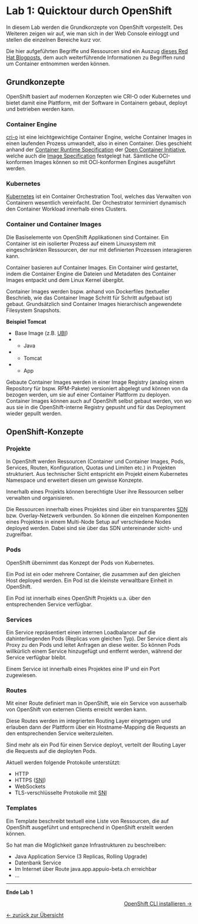 # Lab 1: Quicktour durch OpenShift

In diesem Lab werden die Grundkonzepte von OpenShift vorgestellt. Des Weiteren zeigen wir auf, wie man sich in der Web Console einloggt und stellen die einzelnen Bereiche kurz vor.

Die hier aufgeführten Begriffe und Ressourcen sind ein Auszug [dieses Red Hat Blogposts](https://developers.redhat.com/blog/2018/02/22/container-terminology-practical-introduction/), dem auch weiterführende Informationen zu Begriffen rund um Container entnommen werden können.


## Grundkonzepte

OpenShift basiert auf modernen Konzepten wie CRI-O oder Kubernetes und bietet damit eine Plattform, mit der Software in Containern gebaut, deployt und betrieben werden kann.


### Container Engine

[cri-o](https://cri-o.io/) ist eine leichtgewichtige Container Engine, welche Container Images in einen laufenden Prozess umwandelt, also in einen Container. Dies geschieht anhand der [Container Runtime Specification](https://github.com/opencontainers/runtime-spec) der [Open Container Initiative](https://www.opencontainers.org/), welche auch die [Image Specification](https://github.com/opencontainers/image-spec) festgelegt hat. Sämtliche OCI-konformen Images können so mit OCI-konformen Engines ausgeführt werden.


### Kubernetes

[Kubernetes](http://kubernetes.io/) ist ein Container Orchestration Tool, welches das Verwalten von Containern wesentlich vereinfacht. Der Orchestrator terminiert dynamisch den Container Workload innerhalb eines Clusters.


### Container und Container Images

Die Basiselemente von OpenShift Applikationen sind Container. Ein Container ist ein isolierter Prozess auf einem Linuxsystem mit eingeschränkten Ressourcen, der nur mit definierten Prozessen interagieren kann.

Container basieren auf Container Images. Ein Container wird gestartet, indem die Container Engine die Dateien und Metadaten des Container Images entpackt und dem Linux Kernel übergibt.

Container Images werden bspw. anhand von Dockerfiles (textueller Beschrieb, wie das Container Image Schritt für Schritt aufgebaut ist) gebaut. Grundsätzlich sind Container Images hierarchisch angewendete Filesystem Snapshots.

**Beispiel Tomcat**

- Base Image (z.B. [UBI](https://www.redhat.com/en/blog/introducing-red-hat-universal-base-image))
- + Java
- + Tomcat
- + App

Gebaute Container Images werden in einer Image Registry (analog einem Repository für bspw. RPM-Pakete) versioniert abgelegt und können von da bezogen werden, um sie auf einer Container Plattform zu deployen.
Container Images können auch auf OpenShift selbst gebaut werden, von wo aus sie in die OpenShift-interne Registry gepusht und für das Deployment wieder gepullt werden.


## OpenShift-Konzepte

### Projekte

In OpenShift werden Ressourcen (Container und Container Images, Pods, Services, Routen, Konfiguration, Quotas und Limiten etc.) in Projekten strukturiert. Aus technischer Sicht entspricht ein Projekt einem Kubernetes Namespace und erweitert diesen um gewisse Konzepte.

Innerhalb eines Projekts können berechtigte User ihre Ressourcen selber verwalten und organisieren.

Die Ressourcen innerhalb eines Projektes sind über ein transparentes [SDN](https://de.wikipedia.org/wiki/Software-defined_networking) bzw. Overlay-Netzwerk verbunden. So können die einzelnen Komponenten eines Projektes in einem Multi-Node Setup auf verschiedene Nodes deployed werden. Dabei sind sie über das SDN untereinander sicht- und zugreifbar.


### Pods

OpenShift übernimmt das Konzept der Pods von Kubernetes.

Ein Pod ist ein oder mehrere Container, die zusammen auf den gleichen Host deployed werden. Ein Pod ist die kleinste verwaltbare Einheit in OpenShift.

Ein Pod ist innerhalb eines OpenShift Projekts u.a. über den entsprechenden Service verfügbar.


### Services

Ein Service repräsentiert einen internen Loadbalancer auf die dahinterliegenden Pods (Replicas vom gleichen Typ). Der Service dient als Proxy zu den Pods und leitet Anfragen an diese weiter. So können Pods willkürlich einem Service hinzugefügt und entfernt werden, während der Service verfügbar bleibt.

Einem Service ist innerhalb eines Projektes eine IP und ein Port zugewiesen.


### Routes

Mit einer Route definiert man in OpenShift, wie ein Service von ausserhalb von OpenShift von externen Clients erreicht werden kann.

Diese Routes werden im integrierten Routing Layer eingetragen und erlauben dann der Plattform über ein Hostname-Mapping die Requests an den entsprechenden Service weiterzuleiten.

Sind mehr als ein Pod für einen Service deployt, verteilt der Routing Layer die Requests auf die deployten Pods.

Aktuell werden folgende Protokolle unterstützt:

- HTTP
- HTTPS ([SNI](https://en.wikipedia.org/wiki/Server_Name_Indication))
- WebSockets
- TLS-verschlüsselte Protokolle mit [SNI](https://en.wikipedia.org/wiki/Server_Name_Indication)


### Templates

Ein Template beschreibt textuell eine Liste von Ressourcen, die auf OpenShift ausgeführt und entsprechend in OpenShift erstellt werden können.

So hat man die Möglichkeit ganze Infrastrukturen zu beschreiben:

- Java Application Service (3 Replicas, Rolling Upgrade)
- Datenbank Service
- Im Internet über Route java.app.appuio-beta.ch erreichbar
- ...

---

**Ende Lab 1**

<p width="100px" align="right"><a href="02_cli.md">OpenShift CLI installieren →</a></p>

[← zurück zur Übersicht](../README.md)
